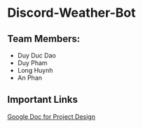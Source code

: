 # Discord-Weather-Bot
## Team Members:
* Duy Duc Dao
* Duy Pham
* Long Huynh
* An Phan

## Important Links
[Google Doc for Project Design](https://docs.google.com/document/d/1nBFq2As0M0AnLuiXPtYQiv2h9XFqSadd80-WpTHApG8/edit?usp=sharing)